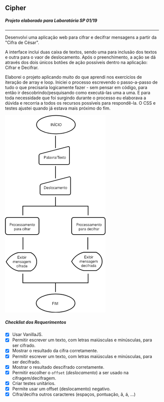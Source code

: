 
## Cipher
##### Projeto elaborado para Laboratória SP 01/19
***

Desenvolvi uma aplicação web para cifrar e decifrar mensagens a partir da "Cifra de César".


A interface inclui duas caixa de textos, sendo uma para inclusão dos textos e outra para o vaor de deslocamento. Após o preenchimento, a ação se dá através dos dois únicos botões de ação possíveis dentro na aplicação: Cifrar e Decifrar. 

Elaborei o projeto aplicando muito do que aprendi nos exercicíos de iteração de array e loop. Iniciei o processo escrevendo o passo-a-passo de tudo o que precisaria logicamente fazer - sem pensar em código, para então ir descobrindo/pesquisando como executá-las uma a uma. E para toda necessidade que foi surgindo durante o processo eu elaborava a dúvida e recorria a todos os recursos possíveis para respondê-la. O CSS e testes ajustei quando já estava mais próximo do fim.  

![alt text](https://github.com/tmcamillo/caesar-cipher/blob/master/Cipher.png "Flowchart Cipher")

##### Checklist dos Requerimentos

* [X] Usar VanillaJS.
* [X] Permitir escrever um texto, com letras maiúsculas e minúsculas, para ser cifrado.
* [X] Mostrar o resultado da cifra corretamente.
* [X] Permitir escrever um texto, com letras maiúsculas e minúsculas, para ser decifrado.
* [X] Mostrar o resultado descifrado corretamente.
* [X] Permitir escolher o `offset` (_deslocamento_) a ser usado na cifragem/decifragem.
* [X] Criar testes unitários.
* [X] Permite usar um offset (deslocamento) negativo.
* [X] Cifra/decifra outros caracteres (espaços, pontuação, ã, á, ...)